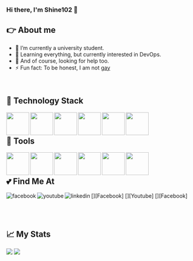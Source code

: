 ### Hi there, I'm Shine102 👋

## 👉 About me
- 🔭 I’m currently a university student.
- 🌱 Learning everything, but currently interested in DevOps.
- 👯 And of course, looking for help too.
- ⚡ Fun fact: To be honest, I am not <a href="https://www.youtube.com/watch?v=CAZ8kTQ49c8">gay</a>
<br>

## 🤡 Technology Stack
<p>
<img src="https://img.shields.io/badge/C-00599C?style=for-the-badge&logo=c&logoColor=white" width="60px" align="left"/>
<img src="https://img.shields.io/badge/C%23-239120?style=for-the-badge&logo=c-sharp&logoColor=white" width="60px" align="left"/>
<img src="https://img.shields.io/badge/C%2B%2B-00599C?style=for-the-badge&logo=c%2B%2B&logoColor=white" width="60px" align="left"/>
<img src="https://img.shields.io/badge/JavaScript-323330?style=for-the-badge&logo=javascript&logoColor=F7DF1E" width="60px" align="left"/>
<img src="https://img.shields.io/badge/PHP-777BB4?style=for-the-badge&logo=php&logoColor=white" width="60px" align="left"/>
<img src="https://img.shields.io/badge/Python-FFD43B?style=for-the-badge&logo=python&logoColor=blue" width="60px" align="left"/>
</p>

<br>
<br>

## 🐧 Tools
<p>
<img src="https://img.shields.io/badge/VSCode-0078D4?style=for-the-badge&logo=visual%20studio%20code&logoColor=white" width="60px" align="left"/>
<img src="https://img.shields.io/badge/Visual_Studio-5C2D91?style=for-the-badge&logo=visual%20studio&logoColor=white" width="60px" align="left"/>
<img src="https://img.shields.io/badge/VIM-%2311AB00.svg?&style=for-the-badge&logo=vim&logoColor=white" width="60px" align="left"/>
<img src="https://img.shields.io/badge/Linux-FCC624?style=for-the-badge&logo=linux&logoColor=black" width="60px" align="left"/>
<img src="https://img.shields.io/badge/Heroku-430098?style=for-the-badge&logo=heroku&logoColor=white" width="60px" align="left"/>
<img src="https://img.shields.io/badge/GitHub-100000?style=for-the-badge&logo=github&logoColor=white" width="60px" align="left"/>
</p>

<br>
<br>

## 💕 Find Me At
<p>
[<img align="left" alt="facebook" src="https://img.shields.io/badge/Facebook-1877F2?style=for-the-badge&logo=facebook&logoColor=white" />][Facebook]
[<img align="left" alt="youtube" src="https://img.shields.io/badge/YouTube-FF0000?style=for-the-badge&logo=youtube&logoColor=white" />][Youtube]
[<img align="left" alt="linkedin" src="https://img.shields.io/badge/LinkedIn-0077B5?style=for-the-badge&logo=linkedin&logoColor=white" />][Facebook]
</p>
<br>
<br>

## 📈 My Stats
<p>
<img src="https://github-readme-stats.vercel.app/api?username=shine102&count_private=true&show_icons=true&theme=tokyonight"/>
<img src="https://github-readme-stats.vercel.app/api/top-langs/?username=shine102&layout=compact&theme=tokyonight"/>
</p>

[Facebook]: https://www.facebook.com/nguyenngo.tunglam
[Youtube]: https://www.youtube.com/watch?v=dQw4w9WgXcQ
[Linkedin]: https://www.linkedin.com/in/tung-lam-nguyen-ngo-aab77b1b3/
